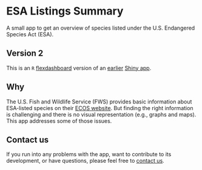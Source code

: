 # ESA Listings Summary

A small app to get an overview of species listed under the U.S. Endangered Species Act (ESA).

## Version 2

This is an `R` [flexdashboard](http://rmarkdown.rstudio.com/flexdashboard/) version of an [earlier](https://github.com/mjevans26/esasummary) [Shiny app](https://shiny.rstudio.com/).

## Why

The U.S. Fish and Wildlife Service (FWS) provides basic information about ESA-listed species on their [ECOS website](http://ecos.fws.gov). But finding the right information is challenging and there is no visual representation (e.g., graphs and maps). This app addresses some of those issues.

## Contact us

If you run into any problems with the app, want to contribute to its development, or have questions, please feel free to [contact us](mailto:esa@defenders.org).

